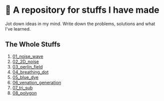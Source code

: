 # :rocket: A repository for stuffs I have made

Jot down ideas in my mind.
Write down the problems, solutions and what I've learned.

## The Whole Stuffs

1. [01_noise_wave](soulertsai.github.io/p5.js_practices/01_noise_wave)
2. [02_2D_noise](soulertsai.github.io/p5.js_practices/02_2D_noise)
3. [03_perlin_field](soulertsai.github.io/p5.js_practices/03_perlin_field)
4. [04_breathing_dot](soulertsai.github.io/p5.js_practices/04_breathing_dot)
5. [05_blue_dye](soulertsai.github.io/p5.js_practices/05_blue_dye)
6. [06_venation_generation](soulertsai.github.io/p5.js_practices/06_venation_generation)
7. [07_tri_sub](soulertsai.github.io/p5.js_practices/07_tri_sub)
8. [08_polygon](soulertsai.github.io/p5.js_practices/08_polygon)